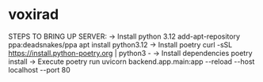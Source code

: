 # voxirad

STEPS TO BRING UP SERVER:
  -> Install python 3.12
          add-apt-repository ppa:deadsnakes/ppa
          apt install python3.12
  -> Install poetry
          curl -sSL https://install.python-poetry.org | python3 -
  -> Install dependencies
          poetry install
  -> Execute poetry run uvicorn backend.app.main:app --reload --host localhost --port 80
